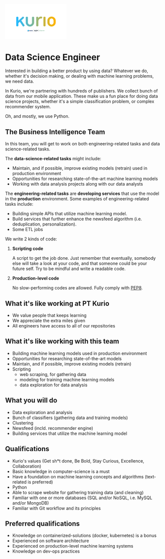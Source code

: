 <img src="logo-pt-kurio.png" alt="Logo" style="width: 200px;"/>

# Data Science Engineer

Interested in building a better product by using data? Whatever we do, whether it's decision making, or dealing with machine learning problems, we need data.

In Kurio, we're partnering with hundreds of publishers. We collect bunch of data from our mobile application. These make us a fun place for doing data science projects, whether it's a simple classification problem, or complex recommender system.

Oh, and mostly, we use Python.

## The Business Intelligence Team

In this team, you will get to work on both engineering-related tasks and data science-related tasks.

The **data-science-related tasks** might include:

- Maintain, and if possible, improve existing models (retrain) used in production environment
- Opportunities for researching state-of-the-art machine learning models
- Working with data analysis projects along with our data analysts

The **engineering-related tasks** are **developing services** that use the model in the **production** environment. Some examples of engineering-related tasks include:

- Building simple APIs that utilize machine learning model.
- Build services that further enhance the newsfeed algorithm (i.e. deduplication, personalization).
- Some ETL jobs

We write 2 kinds of code:

1. **Scripting code**

   A script to get the job done. Just remember that eventually, somebody else will take a look at your code, and that someone could be your future self. Try to be mindful and write a readable code.

2. **Production-level code**

   No slow-performing codes are allowed. Fully comply with [PEP8](https://www.python.org/dev/peps/pep-0008/).

## What it's like working at PT Kurio

- We value people that keeps learning
- We appreciate the extra miles given
- All engineers have access to all of our repositories

## What it's like working with this team

- Building machine learning models used in production environment
- Opportunities for researching state-of-the-art models
- Maintain, and if possible, improve existing models (retrain)
- Scripting
  - web scraping, for gathering data
  - modeling for training machine learning models
  - data exploration for data analysis

## What you will do

- Data exploration and analysis
- Bunch of classifiers (gathering data and training models)
- Clustering
- Newsfeed (incld. recommender engine)
- Building services that utilize the machine learning model

## Qualifications

- Kurio's values (Get sh*t done, Be Bold, Stay Curious, Excellence, Collaboration)
- Basic knowledge in computer-science is a must
- Have a foundation on machine learning concepts and algorithms (text-related is preferred)
- Python
- Able to scrape website for gathering training data (and cleaning)
- Familiar with one or more databases (SQL and/or NoSQL, i.e. MySQL and/or MongoDB)
- Familiar with Git workflow and its principles

## Preferred qualifications

- Knowledge on containerized-solutions (docker, kubernetes) is a bonus
- Experienced on software architecture
- Experienced on production-level machine learning systems
- Knowledge on dev-ops practices
